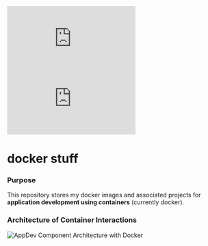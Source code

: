 ![Analytics Tracker](http://76.182.243.72:8090/solution-tracker/api/track/solutionX/github-README.MD "Analytics Tracker")
![Analytics Tracker2](https://ga-beacon.appspot.com/UA-65672212-1/matallen/solutionX-github-README.MD "Analytics Tracker2")




# docker stuff


### Purpose

This repository stores my docker images and associated projects for **application development using containers** (currently docker).


### Architecture of Container Interactions
![AppDev Component Architecture with Docker](https://github.com/matallen/docker/blob/master/app-dev-component-arch.png "AppDev Component Architecture with Docker")


